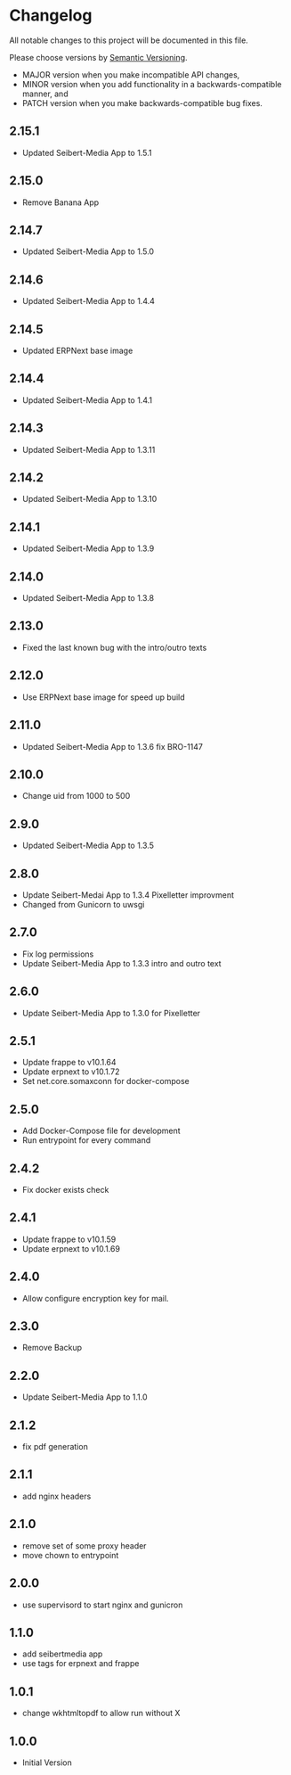 # Changelog

All notable changes to this project will be documented in this file.

Please choose versions by [Semantic Versioning](http://semver.org/).

* MAJOR version when you make incompatible API changes,
* MINOR version when you add functionality in a backwards-compatible manner, and
* PATCH version when you make backwards-compatible bug fixes.

## 2.15.1

- Updated Seibert-Media App to 1.5.1

## 2.15.0

- Remove Banana App

## 2.14.7

- Updated Seibert-Media App to 1.5.0

## 2.14.6

- Updated Seibert-Media App to 1.4.4

## 2.14.5

- Updated ERPNext base image

## 2.14.4

- Updated Seibert-Media App to 1.4.1

## 2.14.3

- Updated Seibert-Media App to 1.3.11

## 2.14.2

- Updated Seibert-Media App to 1.3.10

## 2.14.1

- Updated Seibert-Media App to 1.3.9

## 2.14.0

- Updated Seibert-Media App to 1.3.8

## 2.13.0

- Fixed the last known bug with the intro/outro texts

## 2.12.0

- Use ERPNext base image for speed up build

## 2.11.0

- Updated Seibert-Media App to 1.3.6 fix BRO-1147

## 2.10.0

- Change uid from 1000 to 500

## 2.9.0

- Updated Seibert-Media App to 1.3.5

## 2.8.0

- Update Seibert-Medai App to 1.3.4 Pixelletter improvment
- Changed from Gunicorn to uwsgi

## 2.7.0

- Fix log permissions
- Update Seibert-Media App to 1.3.3 intro and outro text

## 2.6.0

- Update Seibert-Media App to 1.3.0 for Pixelletter

## 2.5.1

- Update frappe to v10.1.64
- Update erpnext to v10.1.72
- Set net.core.somaxconn for docker-compose

## 2.5.0

- Add Docker-Compose file for development
- Run entrypoint for every command  

## 2.4.2

- Fix docker exists check

## 2.4.1

- Update frappe to v10.1.59
- Update erpnext to v10.1.69

## 2.4.0

- Allow configure encryption key for mail.

## 2.3.0

- Remove Backup

## 2.2.0

- Update Seibert-Media App to 1.1.0

## 2.1.2

- fix pdf generation

## 2.1.1

- add nginx headers

## 2.1.0

- remove set of some proxy header
- move chown to entrypoint

## 2.0.0

- use supervisord to start nginx and gunicron

## 1.1.0

- add seibertmedia app
- use tags for erpnext and frappe

## 1.0.1

- change wkhtmltopdf to allow run without X

## 1.0.0

- Initial Version
